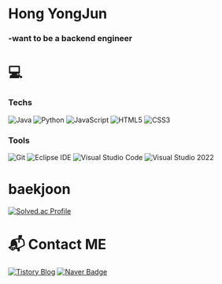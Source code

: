 # Hong YongJun 
### -want to be a backend engineer



# 💻
### Techs
![Java](https://img.shields.io/badge/Java-007396.svg?&style=for-the-badge&logo=Java&logoColor=white)
![Python](https://img.shields.io/badge/Python-3776AB.svg?&style=for-the-badge&logo=Python&logoColor=white)
![JavaScript](https://img.shields.io/badge/JavaScript-F7DF1E.svg?&style=for-the-badge&logo=JavaScript&logoColor=white)
![HTML5](https://img.shields.io/badge/HTML5-E34F26.svg?&style=for-the-badge&logo=HTML5&logoColor=white)
![CSS3](https://img.shields.io/badge/CSS3-1572B6.svg?&style=for-the-badge&logo=CSS3&logoColor=white)

### Tools
![Git](https://img.shields.io/badge/Git-F05032.svg?&style=for-the-badge&logo=Git&logoColor=white)
![Eclipse IDE](https://img.shields.io/badge/Eclipse%20IDE-2C2255.svg?&style=for-the-badge&logo=Eclipse%20IDE&logoColor=white)
![Visual Studio Code](https://img.shields.io/badge/Visual%20Studio%20Code-007ACC.svg?&style=for-the-badge&logo=Visual%20Studio%20Code&logoColor=white)
![Visual Studio 2022](https://img.shields.io/badge/Visual%20Studio%202022-5C2D91.svg?&style=for-the-badge&logo=Visual%20Studio%20Code&logoColor=white)

# baekjoon
[![Solved.ac Profile](http://mazassumnida.wtf/api/v2/generate_badge?boj=kevin0928)](https://solved.ac/kevin0928/)
 
# :mailbox_with_mail: Contact ME
[![Tistory Blog](http://img.shields.io/badge/-Tistory%20blog-black?style=flat-square&logo=Tistory&link=https://solution-is-here.tistory.com//)](https://solution-is-here.tistory.com/)
[![Naver Badge](https://img.shields.io/badge/Naver-03C75A?style=flat-square&logo=Naver&logoColor=white&link=mailto:kevin0928@naver.com)](mailto:kevin0928@naver.com)
